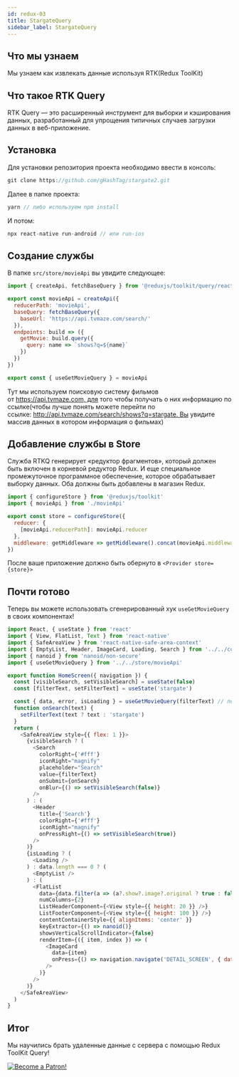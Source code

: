 ```yaml
---
id: redux-03
title: StargateQuery
sidebar_label: StargateQuery
---
```


## Что мы узнаем

Мы узнаем как извлекать данные используя RTK(Redux ToolKit)

## Что такое RTK Query

RTK Query — это расширенный инструмент для выборки и кэширования данных, разработанный для упрощения типичных случаев загрузки данных в веб-приложение.


## Установка
Для установки репозитория проекта необходимо ввести в консоль:

```jsx
git clone https://github.com/gHashTag/stargate2.git
```
Далее в папке проекта:
```jsx
yarn // либо используем npm install
```
И потом:
```jsx
npx react-native run-android // или run-ios
```
## Создание службы

В папке `src/store/movieApi` вы увидите следующее:

```js
import { createApi, fetchBaseQuery } from '@reduxjs/toolkit/query/react'

export const movieApi = createApi({
  reducerPath: 'movieApi',
  baseQuery: fetchBaseQuery({
    baseUrl: 'https://api.tvmaze.com/search/'
  }),
  endpoints: build => ({
    getMovie: build.query({
      query: name => `shows?q=${name}`
    })
  })
})

export const { useGetMovieQuery } = movieApi
```
Тут мы используем поисковую систему фильмов от https://api.tvmaze.com, для того чтобы получать о них информацию по ссылке(чтобы лучше понять можете перейти по ссылке: http://api.tvmaze.com/search/shows?q=stargate. Вы увидите массив данных в котором информация о фильмах)

## Добавление службы в Store

Служба RTKQ генерирует «редуктор фрагментов», который должен быть включен в корневой редуктор Redux. И еще специальное промежуточное программное обеспечение, которое обрабатывает выборку данных. Оба должны быть добавлены в магазин Redux.

```js
import { configureStore } from '@reduxjs/toolkit'
import { movieApi } from './movieApi'

export const store = configureStore({
  reducer: {
    [movieApi.reducerPath]: movieApi.reducer
  },
  middleware: getMiddleware => getMiddleware().concat(movieApi.middleware)
})
```
После ваше приложение должно быть обернуто в `<Provider store={store}>` 

## Почти готово

Теперь вы можете использовать сгенерированный хук `useGetMovieQuery` в своих компонентах!

```js
import React, { useState } from 'react'
import { View, FlatList, Text } from 'react-native'
import { SafeAreaView } from 'react-native-safe-area-context'
import { EmptyList, Header, ImageCard, Loading, Search } from '../../components'
import { nanoid } from 'nanoid/non-secure'
import { useGetMovieQuery } from '../../store/movieApi'

export function HomeScreen({ navigation }) {
  const [visibleSearch, setVisibleSearch] = useState(false)
  const [filterText, setFilterText] = useState('stargate')

  const { data, error, isLoading } = useGetMovieQuery(filterText) // передаем текст поиска
  function onSearch(text) {
    setFilterText(text ? text : 'stargate')
  }
  return (
    <SafeAreaView style={{ flex: 1 }}>
      {visibleSearch ? (
        <Search
          colorRight={'#fff'}
          iconRight="magnify"
          placeholder="Search"
          value={filterText}
          onSubmit={onSearch}
          onBlur={() => setVisibleSearch(false)}
        />
      ) : (
        <Header
          title={'Search'}
          colorRight={'#fff'}
          iconRight="magnify"
          onPressRight={() => setVisibleSearch(true)}
        />
      )}
      {isLoading ? (
        <Loading />
      ) : data.length === 0 ? (
        <EmptyList />
      ) : (
        <FlatList
          data={data.filter(a => (a?.show?.image?.original ? true : false))}
          numColumns={2}
          ListHeaderComponent={<View style={{ height: 20 }} />}
          ListFooterComponent={<View style={{ height: 100 }} />}
          contentContainerStyle={{ alignItems: 'center' }}
          keyExtractor={() => nanoid()}
          showsVerticalScrollIndicator={false}
          renderItem={({ item, index }) => (
            <ImageCard
              data={item}
              onPress={() => navigation.navigate('DETAIL_SCREEN', { data: item.show })}
            />
          )}
        />
      )}
    </SafeAreaView>
  )
}
```

## Итог

Мы научились брать удаленные данные с сервера с помощью Redux ToolKit Query!

[![Become a Patron!](/img/logo/patreon.jpg)](https://www.patreon.com/bePatron?u=31769291)